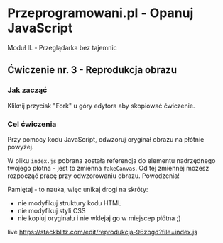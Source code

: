 # Przeprogramowani.pl - Opanuj JavaScript

Moduł II. - Przeglądarka bez tajemnic

## Ćwiczenie nr. 3 - Reprodukcja obrazu

### Jak zacząć

Kliknij przycisk "Fork" u góry edytora aby skopiować ćwiczenie.

### Cel ćwiczenia

Przy pomocy kodu JavaScript, odwzoruj oryginał obrazu na płótnie powyżej.

W pliku `index.js` pobrana została referencja do elementu nadrzędnego twojego płótna - jest to zmienna `fakeCanvas`. Od tej zmiennej możesz rozpocząć pracę przy odwzorowaniu obrazu. Powodzenia!

Pamiętaj - to nauka, więc unikaj drogi na skróty:

* nie modyfikuj struktury kodu HTML
* nie modyfikuj styli CSS
* nie kopiuj oryginału i nie wklejaj go w miejscep płótna ;)


live https://stackblitz.com/edit/reprodukcja-96zbgd?file=index.js
